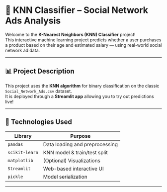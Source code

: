# 🤖 KNN Classifier – Social Network Ads Analysis

Welcome to the **K-Nearest Neighbors (KNN) Classifier** project!  
This interactive machine learning project predicts whether a user purchases a product based on their age and estimated salary — using real-world social network ad data.

---

## 📊 Project Description

This project uses the **KNN algorithm** for binary classification on the classic `Social_Network_Ads.csv` dataset.  
It is deployed through a **Streamlit app** allowing you to try out predictions live!

---

## 🧠 Technologies Used

| Library         | Purpose                             |
|------------------|-------------------------------------|
| `pandas`         | Data loading and preprocessing      |
| `scikit-learn`   | KNN model & train/test split        |
| `matplotlib`     | (Optional) Visualizations           |
| `Streamlit`      | Web-based interactive UI            |
| `pickle`         | Model serialization                 |

---
